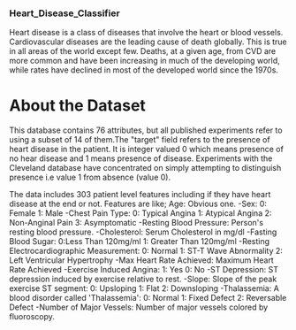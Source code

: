 ### Heart_Disease_Classifier

Heart disease is a class of diseases that involve the heart or blood vessels. Cardiovascular diseases are the leading cause of death globally. This is true in all areas of the world except few. Deaths, at a given age, from CVD are more common and have been increasing in much of the developing world, while rates have declined in most of the developed world since the 1970s.

# About the Dataset

This database contains 76 attributes, but all published experiments refer to using a subset of 14 of them.The "target" field refers to the presence of heart disease in the patient. It is integer valued 0 which means presence of no hear disease and 1 means presence of disease. Experiments with the Cleveland database have concentrated on simply attempting to distinguish presence i.e value 1 from absence (value 0).

The data includes 303 patient level features including if they have heart disease at the end or not. Features are like;
Age: Obvious one.
-Sex:
   0: Female
   1: Male
-Chest Pain Type:
    0: Typical Angina
    1: Atypical Angina
    2: Non-Anginal Pain
    3: Asymptomatic
-Resting Blood Pressure: Person's resting blood pressure.
-Cholesterol: Serum Cholesterol in mg/dl
-Fasting Blood Sugar:
    0:Less Than 120mg/ml
    1: Greater Than 120mg/ml
-Resting Electrocardiographic Measurement:
    0: Normal
    1: ST-T Wave Abnormality
    2: Left Ventricular Hypertrophy
-Max Heart Rate Achieved: Maximum Heart Rate Achieved
-Exercise Induced Angina:
    1: Yes
    0: No
-ST Depression: ST depression induced by exercise relative to rest.
-Slope: Slope of the peak exercise ST segment:
    0: Upsloping
    1: Flat
    2: Downsloping
-Thalassemia: A blood disorder called 'Thalassemia':
    0: Normal
    1: Fixed Defect
    2: Reversable Defect
-Number of Major Vessels: Number of major vessels colored by fluoroscopy.
